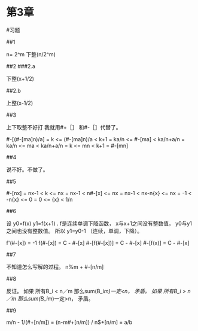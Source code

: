 第3章
===

#习题

##1

n= 2^m 下整(n/2^m)

##2
###2.a

下整(x+1/2)

##2.b

上整(x-1/2)

##3

上下取整不好打 我就用#+［］ 和#-［］代替了。

  #-[(#-[ma]n)/a]
= k <= (#-[ma]n)/a < k+1
= ka/n <= #-[ma] < ka/n+a/n
= ka/n <= ma < ka/n+a/n
= k <= mn < k+1
= #-[mn]

##4

说不好。不做了。

##5

  #-[nx]
= nx-1 < k <= nx
= nx-1 < n#-[x] <= nx
= nx-1 < nx-n{x} <= nx
= -1 < -n{x} <= 0
= 0 <= {x} < 1/n

##6

设 y0=f(x) y1=f(x+1) .
f是连续单调下降函数， x与x+1之间没有整数值， y0与y1之间也没有整数值。
所以 y1=y0-1 （连续，单调，下降）。

f'(#-[x]) = -1
f(#-[x]) = C - #-[x]
#-[f(#-[x])] = C - #-[x]
#-[f(x)] = C - #-[x]

##7

不知道怎么写解的过程。
n%m + #-[n/m]

##8

反证。
如果 所有B_i < n／m 那么sum(B_i*m)一定<n， 矛盾。
如果 所有B_i > n／m 那么sum(B_i*m)一定>n， 矛盾。

##9

  m/n - 1/(#+[n/m])
= (n-m#+[n/m]) / n$+[n/m]
= a/b